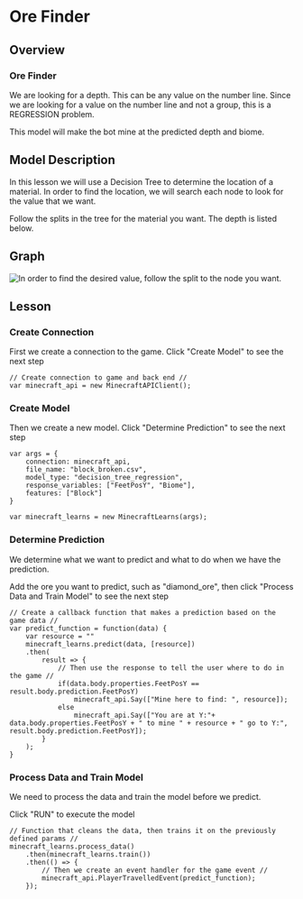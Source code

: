 # Ore Finder

## Overview
### Ore Finder

We are looking for a depth. This can be any value on the number line.
Since we are looking for a value on the number line and not a group, 
this is a REGRESSION problem.

This model will make the bot mine at the predicted depth and biome.


## Model Description

In this lesson we will use a Decision Tree to determine the location of a material. In order to find
the location, we will search each node to look for the value that we want.

Follow the splits in the tree for the material you want. The depth is listed below.

## Graph 
![In order to find the desired value, follow the split to the node you want.](../static/includes/decision_tree.png)

## Lesson
### Create Connection
First we create a connection to the game. Click "Create Model" to see the next step
```
// Create connection to game and back end //
var minecraft_api = new MinecraftAPIClient();
```

### Create Model
Then we create a new model. Click "Determine Prediction" to see the next step

```
var args = {
    connection: minecraft_api, 
    file_name: "block_broken.csv", 
    model_type: "decision_tree_regression", 
    response_variables: ["FeetPosY", "Biome"],
    features: ["Block"]
}

var minecraft_learns = new MinecraftLearns(args);
```

### Determine Prediction
We determine what we want to predict and what to do when we have the prediction.

Add the ore you want to predict, such as "diamond_ore", then click "Process Data and Train Model" to see the next step

```
// Create a callback function that makes a prediction based on the game data //
var predict_function = function(data) {
    var resource = ""
    minecraft_learns.predict(data, [resource])
    .then(
        result => {
            // Then use the response to tell the user where to do in the game //
            if(data.body.properties.FeetPosY == result.body.prediction.FeetPosY)
                minecraft_api.Say(["Mine here to find: ", resource]);
            else
                minecraft_api.Say(["You are at Y:"+ data.body.properties.FeetPosY + " to mine " + resource + " go to Y:", result.body.prediction.FeetPosY]);
        }
    );
}
```

### Process Data and Train Model
We need to process the data and train the model before we predict.

Click "RUN" to execute the model
```
// Function that cleans the data, then trains it on the previously defined params //
minecraft_learns.process_data()
    .then(minecraft_learns.train())
    .then(() => {
        // Then we create an event handler for the game event //
        minecraft_api.PlayerTravelledEvent(predict_function);
    });
```

